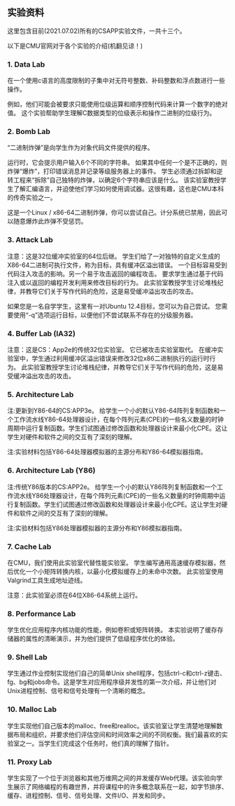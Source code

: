 ## 实验资料

这里包含目前(2021.07.02)所有的CSAPP实验文件，一共十三个。

以下是CMU官网对于各个实验的介绍(机翻见谅！)

### 1. Data Lab

在一个使用c语言的高度限制的子集中对无符号整数、补码整数和浮点数进行一些操作。

例如，他们可能会被要求只能使用位级运算和顺序控制代码来计算一个数字的绝对值。
这个实验帮助学生理解C数据类型的位级表示和操作二进制的位级行为。

### 2. Bomb Lab

“二进制炸弹”是向学生作为对象代码文件提供的程序。

运行时，它会提示用户输入6个不同的字符串。 如果其中任何一个是不正确的，则炸弹“爆炸”，打印错误消息并记录等级服务器上的事件。
学生必须通过拆卸和逆转工程来“拆除”自己独特的炸弹，以确定6个字符串应该是什么。 该实验室教授学生了解汇编语言，并迫使他们学习如何使用调试器。这很有趣，这也是CMU本科的传奇实验之一。

这是一个Linux / x86-64二进制炸弹，你可以尝试自己。计分系统已禁用，因此可以随意爆炸此炸弹不受惩罚。

### 3. Attack Lab

注意：这是32位缓冲实验室的64位后继。
学生们给了一对独特的自定义生成的X86-64二进制可执行文件，称为目标，具有缓冲区溢出错误。
一个目标容易受到代码注入攻击的影响。另一个易于攻击返回的编程攻击。 要求学生通过基于代码注入或以返回的编程开发利用来修改目标的行为。 此实验室教授学生讨论堆栈纪律，并教导它们关于写作代码的危险，这是易受缓冲溢出攻击的攻击。

如果您是一名自学学生，这里有一对Ubuntu 12.4目标，您可以为自己尝试。 您需要使用“-q”选项运行目标，以便他们不尝试联系不存在的分级服务器。

### 4. Buffer Lab (IA32)

注意：这是CS：App2e的传统32位实验室。 它已被攻击实验室取代。
在缓冲实验室中，学生通过利用缓冲区溢出错误来修改32位x86二进制执行的运行时行为。 此实验室教授学生讨论堆栈纪律，并教导它们关于写作代码的危险，这是易受缓冲溢出攻击的攻击。

### 5. Architecture Lab

注:更新到Y86-64的CS:APP3e。
给学生一个小的默认Y86-64阵列复制函数和一个工作流水线Y86-64处理器设计，在每个阵列元素(CPE)的一些名义数量的时钟周期中运行复制函数。学生们试图通过修改函数和处理器设计来最小化CPE。这让学生对硬件和软件之间的交互有了深刻的理解。

注:实验材料包括Y86-64处理器模拟器的主源分布和Y86-64模拟器指南。

### 6. Architecture Lab (Y86)

注:传统Y86版本的CS:APP2e。
给学生一个小的默认Y86阵列复制函数和一个工作流水线Y86处理器设计，在每个阵列元素(CPE)的一些名义数量的时钟周期中运行复制函数。学生们试图通过修改函数和处理器设计来最小化CPE。这让学生对硬件和软件之间的交互有了深刻的理解。

注:实验材料包括Y86处理器模拟器的主源分布和Y86模拟器指南。

### 7. Cache Lab

在CMU，我们使用此实验室代替性能实验室。 学生编写通用高速缓存模拟器，然后优化一个小矩阵转换内核，以最小化模拟缓存上的未命中次数。 此实验室使用Valgrind工具生成地址迹线。

注意：此实验室必须在64位X86-64系统上运行。

### 8. Performance Lab

学生优化应用程序内核功能的性能，例如卷积或矩阵转换。 本实验说明了缓存存储器的属性的清晰演示，并为他们提供了低级程序优化的体验。

### 9. Shell Lab

学生通过作业控制实现他们自己的简单Unix shell程序，包括ctrl-c和ctrl-z键击、fg、bg和jobs命令。这是学生对应用程序级并发性的第一次介绍，并让他们对Unix进程控制、信号和信号处理有一个清晰的概念。

### 10. Malloc Lab

学生实现他们自己版本的malloc、free和realloc。该实验室让学生清楚地理解数据布局和组织，并要求他们评估空间和时间效率之间的不同权衡。我们最喜欢的实验室之一。当学生们完成这个任务时，他们真的理解了指针。

### 11. Proxy Lab

学生实现了一个位于浏览器和其他万维网之间的并发缓存Web代理。该实验向学生展示了网络编程的有趣世界，并将课程中的许多概念联系在一起，如字节排序、缓存、进程控制、信号、信号处理、文件I/O、并发和同步。